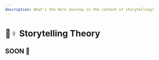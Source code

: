 ```yaml
---
description: What's the Hero Journey in the context of storytelling?
---
```


# 🦸♀ Storytelling Theory

## SOON 🖤

